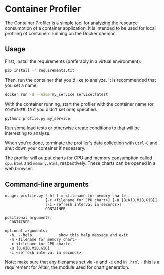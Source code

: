 # Container Profiler
The Container Profiler is a simple tool for analyzing the resource consumption of a container application.  It is intended to be used for local profiling of containers running on the Docker daemon.

## Usage
First, install the requirements (preferably in a virtual environment).
```bash
pip install -r requirements.txt
```

Then, run the container that you'd like to analyze.  It is recommended that you set a name.
```bash
docker run -d --name my_service service:latest
```

With the container running, start the profiler with the container name (or `CONTAINER ID` if you didn't set one) specified.
```bash
python3 profile.py my_service
```

Run some load tests or otherwise create conditions to that will be interesting to analyze.

When you're done, terminate the profiler's data collection with `Ctrl+C` and shut down your container if necessary.

The profiler will output charts for CPU and memory consumption called `cpu.html` and `memory.html`, respectively.  These charts can be opened in a web browser.

## Command-line arguments
```
usage: profile.py [-h] [-m <filename for memory chart>]
                  [-c <filename for CPU chart>] [-u {B,KiB,MiB,GiB}]
                  [-i <refresh interval in seconds>]
                  CONTAINER

positional arguments:
  CONTAINER

optional arguments:
  -h, --help            show this help message and exit
  -m <filename for memory chart>
  -c <filename for CPU chart>
  -u {B,KiB,MiB,GiB}
  -i <refresh interval in seconds>
```
Note: make sure that any filenames set via `-m` and `-c` end in `.html` - this is a requirement for Altair, the module used for chart generation.
